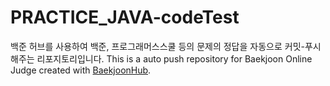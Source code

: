 # PRACTICE_JAVA-codeTest
백준 허브를 사용하여 백준, 프로그래머스스쿨 등의 문제의 정답을 자동으로 커밋-푸시 해주는 리포지토리입니다.
This is a auto push repository for Baekjoon Online Judge created with [BaekjoonHub](https://github.com/BaekjoonHub/BaekjoonHub).
